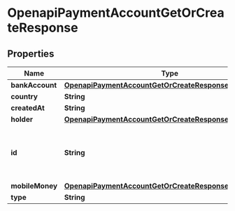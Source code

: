 

# OpenapiPaymentAccountGetOrCreateResponse


## Properties

| Name | Type | Description | Notes |
|------------ | ------------- | ------------- | -------------|
|**bankAccount** | [**OpenapiPaymentAccountGetOrCreateResponseBankAccount**](OpenapiPaymentAccountGetOrCreateResponseBankAccount.md) |  |  [optional] |
|**country** | **String** |  |  [optional] |
|**createdAt** | **String** |  |  [optional] |
|**holder** | [**OpenapiPaymentAccountGetOrCreateResponseHolder**](OpenapiPaymentAccountGetOrCreateResponseHolder.md) |  |  [optional] |
|**id** | **String** | The newly created payment account unique identifier |  [optional] |
|**mobileMoney** | [**OpenapiPaymentAccountGetOrCreateResponseMobileMoney**](OpenapiPaymentAccountGetOrCreateResponseMobileMoney.md) |  |  [optional] |
|**type** | **String** |  |  [optional] |



